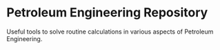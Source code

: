 # Petroleum Engineering Repository
Useful tools to solve routine calculations in various aspects of Petroleum Engineering.
